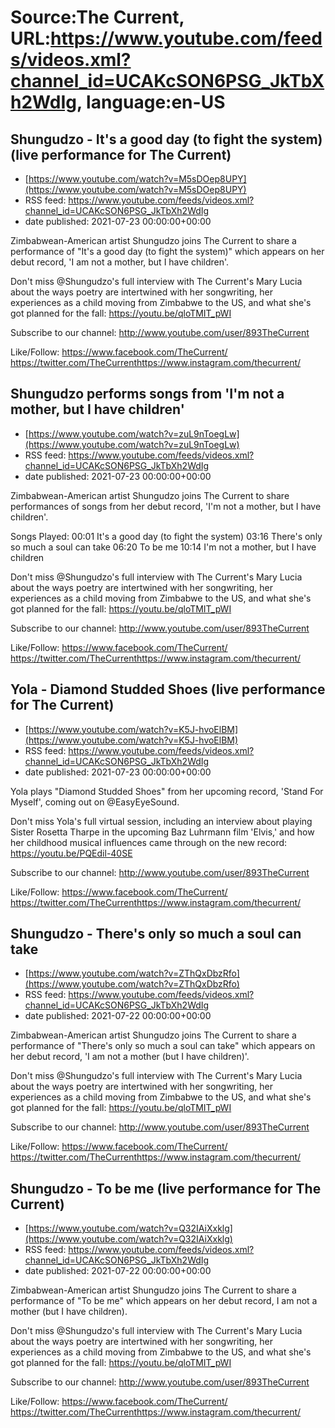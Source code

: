 # Source:The Current, URL:https://www.youtube.com/feeds/videos.xml?channel_id=UCAKcSON6PSG_JkTbXh2WdIg, language:en-US

## Shungudzo - It's a good day (to fight the system) (live performance for The Current)
 - [https://www.youtube.com/watch?v=M5sDOep8UPY](https://www.youtube.com/watch?v=M5sDOep8UPY)
 - RSS feed: https://www.youtube.com/feeds/videos.xml?channel_id=UCAKcSON6PSG_JkTbXh2WdIg
 - date published: 2021-07-23 00:00:00+00:00

Zimbabwean-American artist Shungudzo joins The Current to share a performance of "It's a good day (to fight the system)" which appears on her debut record, 'I am not a mother, but I have children'.

Don't miss @Shungudzo's full interview with The Current's Mary Lucia about   the ways poetry are intertwined with her songwriting, her experiences as a child moving from Zimbabwe to the US, and what she's got planned for the fall: https://youtu.be/qloTMIT_pWI

Subscribe to our channel:
http://www.youtube.com/user/893TheCurrent

Like/Follow:
https://www.facebook.com/TheCurrent/​​​​
https://twitter.com/TheCurrent​​​​
https://www.instagram.com/thecurrent/

## Shungudzo performs songs from 'I'm not a mother, but I have children'
 - [https://www.youtube.com/watch?v=zuL9nToegLw](https://www.youtube.com/watch?v=zuL9nToegLw)
 - RSS feed: https://www.youtube.com/feeds/videos.xml?channel_id=UCAKcSON6PSG_JkTbXh2WdIg
 - date published: 2021-07-23 00:00:00+00:00

Zimbabwean-American artist Shungudzo joins The Current to share performances of songs from her debut record, 'I'm not a mother, but I have children'.

Songs Played:
00:01 It's a good day (to fight the system)
03:16 There's only so much a soul can take
06:20 To be me
10:14 I'm not a mother, but I have children

Don't miss @Shungudzo's full interview with The Current's Mary Lucia about   the ways poetry are intertwined with her songwriting, her experiences as a child moving from Zimbabwe to the US, and what she's got planned for the fall: https://youtu.be/qloTMIT_pWI

Subscribe to our channel:
http://www.youtube.com/user/893TheCurrent

Like/Follow:
https://www.facebook.com/TheCurrent/​​​​
https://twitter.com/TheCurrent​​​​
https://www.instagram.com/thecurrent/

## Yola - Diamond Studded Shoes (live performance for The Current)
 - [https://www.youtube.com/watch?v=K5J-hvoElBM](https://www.youtube.com/watch?v=K5J-hvoElBM)
 - RSS feed: https://www.youtube.com/feeds/videos.xml?channel_id=UCAKcSON6PSG_JkTbXh2WdIg
 - date published: 2021-07-23 00:00:00+00:00

Yola plays "Diamond Studded Shoes" from her upcoming record, 'Stand For Myself', coming out on @EasyEyeSound. 

Don't miss Yola's full virtual session, including an interview about playing Sister Rosetta Tharpe in the upcoming Baz Luhrmann film 'Elvis,' and how her childhood musical influences came through on the new record: https://youtu.be/PQEdil-40SE

Subscribe to our channel:
http://www.youtube.com/user/893TheCurrent

Like/Follow:
https://www.facebook.com/TheCurrent/​​​​
https://twitter.com/TheCurrent​​​​
https://www.instagram.com/thecurrent/

## Shungudzo - There's only so much a soul can take
 - [https://www.youtube.com/watch?v=ZThQxDbzRfo](https://www.youtube.com/watch?v=ZThQxDbzRfo)
 - RSS feed: https://www.youtube.com/feeds/videos.xml?channel_id=UCAKcSON6PSG_JkTbXh2WdIg
 - date published: 2021-07-22 00:00:00+00:00

Zimbabwean-American artist Shungudzo joins The Current to share a performance of "There's only so much a soul can take" which appears on her debut record, 'I am not a mother (but I have children)'.

Don't miss @Shungudzo's full interview with The Current's Mary Lucia about the ways poetry are intertwined with her songwriting, her experiences as a child moving from Zimbabwe to the US, and what she's got planned for the fall: https://youtu.be/qloTMIT_pWI

Subscribe to our channel:
http://www.youtube.com/user/893TheCurrent

Like/Follow:
https://www.facebook.com/TheCurrent/​​​​
https://twitter.com/TheCurrent​​​​
https://www.instagram.com/thecurrent/

## Shungudzo - To be me (live performance for The Current)
 - [https://www.youtube.com/watch?v=Q32IAiXxklg](https://www.youtube.com/watch?v=Q32IAiXxklg)
 - RSS feed: https://www.youtube.com/feeds/videos.xml?channel_id=UCAKcSON6PSG_JkTbXh2WdIg
 - date published: 2021-07-22 00:00:00+00:00

Zimbabwean-American artist Shungudzo joins The Current to share a performance of "To be me" which appears on her debut record, I am not a mother (but I have children).

Don't miss @Shungudzo's full interview with The Current's Mary Lucia about the ways poetry are intertwined with her songwriting, her experiences as a child moving from Zimbabwe to the US, and what she's got planned for the fall: https://youtu.be/qloTMIT_pWI

Subscribe to our channel:
http://www.youtube.com/user/893TheCurrent

Like/Follow:
https://www.facebook.com/TheCurrent/​​​​
https://twitter.com/TheCurrent​​​​
https://www.instagram.com/thecurrent/

